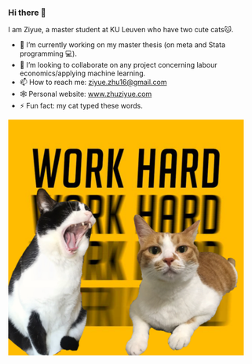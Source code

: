### Hi there 👋

I am Ziyue, a master student at KU Leuven who have two cute cats🐱.      

- 🔭 I’m currently working on my master thesis (on meta and Stata programming 💻).
- 👯 I’m looking to collaborate on any project concerning labour economics/applying machine learning.
- 📫 How to reach me: ziyue.zhu16@gmail.com
- 🕸️ Personal website: www.zhuziyue.com
- ⚡ Fun fact: my cat typed these words.

<img src="https://raw.githubusercontent.com/ziyue16/ziyue16/main/WechatIMG56019.jpeg" height="480" width="480">

<!--![Ziyue's github stats](https://github-readme-stats.vercel.app/api?username=ziyue16&show_icons=true&theme=radical)
-->

<!--
**ziyue16/ziyue16** is a ✨ _special_ ✨ repository because its `README.md` (this file) appears on your GitHub profile.

Here are some ideas to get you started:

- 🔭 I’m currently working on ...
- 🌱 I’m currently learning ...
- 👯 I’m looking to collaborate on ...
- 🤔 I’m looking for help with ...
- 💬 Ask me about ...
- 📫 How to reach me: ...
- 😄 Pronouns: ...
- ⚡ Fun fact: ...
-->

